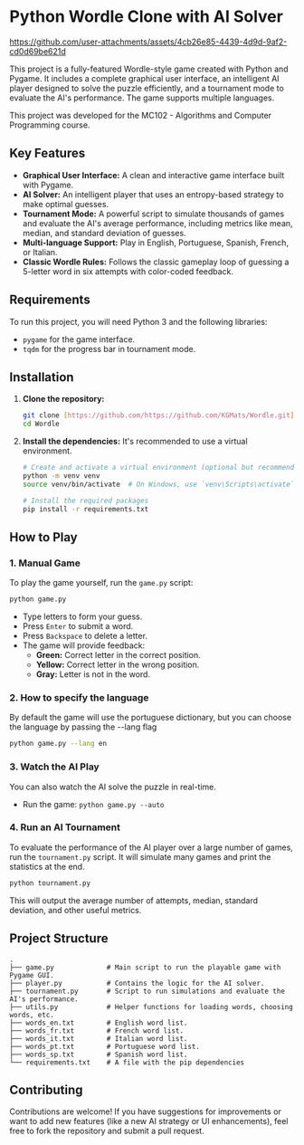 # Python Wordle Clone with AI Solver



https://github.com/user-attachments/assets/4cb26e85-4439-4d9d-9af2-cd0d69be621d



This project is a fully-featured Wordle-style game created with Python and Pygame. It includes a complete graphical user interface, an intelligent AI player designed to solve the puzzle efficiently, and a tournament mode to evaluate the AI's performance. The game supports multiple languages.

This project was developed for the MC102 - Algorithms and Computer Programming course.

## Key Features

- **Graphical User Interface:** A clean and interactive game interface built with Pygame.
- **AI Solver:** An intelligent player that uses an entropy-based strategy to make optimal guesses.
- **Tournament Mode:** A powerful script to simulate thousands of games and evaluate the AI's average performance, including metrics like mean, median, and standard deviation of guesses.
- **Multi-language Support:** Play in English, Portuguese, Spanish, French, or Italian.
- **Classic Wordle Rules:** Follows the classic gameplay loop of guessing a 5-letter word in six attempts with color-coded feedback.

## Requirements

To run this project, you will need Python 3 and the following libraries:
- `pygame` for the game interface.
- `tqdm` for the progress bar in tournament mode.

## Installation

1.  **Clone the repository:**
    ```bash
    git clone [https://github.com/https://github.com/KGMats/Wordle.git](https://github.com/https://github.com/KGMats/Wordle.git)
    cd Wordle
    ```

2.  **Install the dependencies:**
    It's recommended to use a virtual environment.
    ```bash
    # Create and activate a virtual environment (optional but recommended)
    python -m venv venv
    source venv/bin/activate  # On Windows, use `venv\Scripts\activate`

    # Install the required packages
    pip install -r requirements.txt
    ```

## How to Play

### 1. Manual Game

To play the game yourself, run the `game.py` script:

```bash
python game.py
```

-   Type letters to form your guess.
-   Press `Enter` to submit a word.
-   Press `Backspace` to delete a letter.
-   The game will provide feedback:
    -   **Green:** Correct letter in the correct position.
    -   **Yellow:** Correct letter in the wrong position.
    -   **Gray:** Letter is not in the word.

### 2. How to specify the language

By default the game will use the portuguese dictionary, but you can choose the language by passing the --lang flag
```bash
python game.py --lang en
```
### 3. Watch the AI Play

You can also watch the AI solve the puzzle in real-time.

-   Run the game: `python game.py --auto`

### 4. Run an AI Tournament

To evaluate the performance of the AI player over a large number of games, run the `tournament.py` script. It will simulate many games and print the statistics at the end.

```bash
python tournament.py
```
This will output the average number of attempts, median, standard deviation, and other useful metrics.



## Project Structure

```
.
├── game.py             # Main script to run the playable game with Pygame GUI.
├── player.py           # Contains the logic for the AI solver.
├── tournament.py       # Script to run simulations and evaluate the AI's performance.
├── utils.py            # Helper functions for loading words, choosing words, etc.
├── words_en.txt        # English word list.
├── words_fr.txt        # French word list.
├── words_it.txt        # Italian word list.
├── words_pt.txt        # Portuguese word list.
├── words_sp.txt        # Spanish word list.
└── requirements.txt    # A file with the pip dependencies
```

## Contributing

Contributions are welcome! If you have suggestions for improvements or want to add new features (like a new AI strategy or UI enhancements), feel free to fork the repository and submit a pull request.

